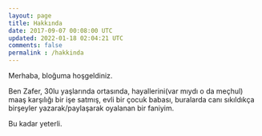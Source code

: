 ```yaml
---           
layout: page
title: Hakkında
date: 2017-09-07 00:08:00 UTC
updated: 2022-01-18 02:04:21 UTC
comments: false 
permalink : /hakkinda
---
```

Merhaba, bloğuma hoşgeldiniz.

Ben Zafer, 30lu yaşlarında ortasında, hayallerini(var mıydı o da meçhul) maaş karşılığı bir işe satmış, evli bir çocuk babası, buralarda canı sıkıldıkça birşeyler yazarak/paylaşarak oyalanan bir faniyim.

Bu kadar yeterli.






